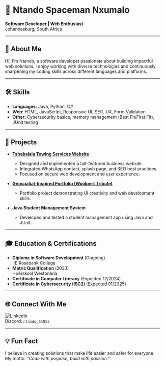 # 👾 Ntando Spaceman Nxumalo

**Software Developer | Web Enthusiast**  
Johannesburg, South Africa

---

## 👋 About Me

Hi, I'm Ntando, a software developer passionate about building impactful web solutions. I enjoy working with diverse technologies and continuously sharpening my coding skills across different languages and platforms.

---

## 🛠️ Skills

- **Languages:** Java, Python, C#
- **Web:** HTML, JavaScript, Responsive UI, SEO, UX, Form Validation
- **Other:** Cybersecurity basics, memory management (Best Fit/First Fit), JUnit testing

---

## 🚀 Projects

- **[Tshabalala Towing Services Website](https://tshabalala-towing-services.netlify.app/)**
  - Designed and implemented a full-featured business website.
  - Integrated WhatsApp contact, splash page, and SEO best practices.
  - Focused on secure web development and user experience.

- **[Geospatial-Inspired Portfolio (Woolpert Tribute)](https://woolpert39.netlify.app)**
  - Portfolio project demonstrating UI creativity and web development skills.

- **Java Student Management System**
  - Developed and tested a student management app using Java and JUnit.

---

## 🎓 Education & Certifications

- **Diploma in Software Development** (Ongoing)  
  IIE Rosebank College
- **Matric Qualification** (2023)  
  Hoërskool Westonaria
- **Certificate in Computer Literacy** (Expected 12/2024)
- **Certificate in Cybersecurity (ISC2)** (Expected 01/2025)

---

## 🌐 Connect With Me

[![LinkedIn](https://img.shields.io/badge/LinkedIn-ntando--nxumalo-0077B5?style=flat-square&logo=linkedin)](https://www.linkedin.com/in/ntando-nxumalo-56a040371)  
Discord: `ntando_51855`

---

## 💡 Fun Fact

I believe in creating solutions that make life easier and safer for everyone. My motto: _“Code with purpose, build with passion.”_
